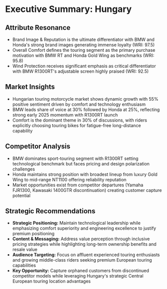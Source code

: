 # Executive Summary: Hungary

## Attribute Resonance
- Brand Image & Reputation is the ultimate differentiator with BMW and Honda's strong brand images generating immense loyalty (WRI: 97.5)
- Overall Comfort defines the touring segment as the primary purchase motivation with BMW RT and Honda Gold Wing as benchmarks (WRI: 95.8)
- Wind Protection receives significant emphasis as critical differentiator with BMW R1300RT's adjustable screen highly praised (WRI: 92.5)

## Market Insights
- Hungarian touring motorcycle market shows dynamic growth with 55% positive sentiment driven by comfort and technology enthusiasm
- BMW leads share of voice at 30% followed by Honda at 25%, reflecting strong early 2025 momentum with R1300RT launch
- Comfort is the dominant theme in 30% of discussions, with riders explicitly choosing touring bikes for fatigue-free long-distance capability

## Competitor Analysis
- BMW dominates sport-touring segment with R1300RT setting technological benchmark but faces pricing and design polarization challenges
- Honda maintains strong position with broadest lineup from luxury Gold Wing to mid-range NT1100 offering reliability reputation
- Market opportunities exist from competitor departures (Yamaha FJR1300, Kawasaki 1400GTR discontinuation) creating customer capture potential

## Strategic Recommendations
- **Strategic Positioning:** Maintain technological leadership while emphasizing comfort superiority and engineering excellence to justify premium positioning
- **Content & Messaging:** Address value perception through inclusive pricing strategies while highlighting long-term ownership benefits and resale value
- **Audience Targeting:** Focus on affluent experienced touring enthusiasts and growing middle-class riders seeking premium European touring capabilities
- **Key Opportunity:** Capture orphaned customers from discontinued competitor models while leveraging Hungary's strategic Central European touring location advantages